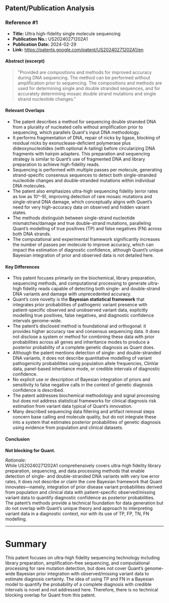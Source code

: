 ## Patent/Publication Analysis

### Reference #1

- **Title:** Ultra high-fidelity single molecule sequencing  
- **Publication No.:** US20240271202A1  
- **Publication Date:** 2024-02-29  
- **Link:** https://patents.google.com/patent/US20240271202A1/en

#### Abstract (excerpt)

> "Provided are compositions and methods for improved accuracy during DNA sequencing. The method can be performed without amplification prior to sequencing. The compositions and methods are used for determining single and double stranded sequences, and for accurately determining mosaic double strand mutations and single strand nucleotide changes."

#### Relevant Overlaps

- The patent describes a method for sequencing double stranded DNA from a plurality of nucleated cells without amplification prior to sequencing, which parallels Quant's input DNA methodology.
- It performs fragmentation of DNA, repair of nicks by ligase, blocking of residual nicks by exonuclease-deficient polymerase plus dideoxynucleotides (with optional A-tailing) before circularizing DNA fragments with hairpin adapters. This preparation and sequencing strategy is similar to Quant’s use of fragmented DNA and library preparation to achieve high-fidelity reads.
- Sequencing is performed with multiple passes per molecule, generating strand-specific consensus sequences to detect both single-stranded nucleotide changes and double-stranded mutations within individual DNA molecules.
- The patent also emphasizes ultra-high sequencing fidelity (error rates as low as 10^-9), improving detection of rare mosaic mutations and single-strand DNA damage, which conceptually aligns with Quant’s need for very high-accuracy data on observed and hidden variant states.
- The methods distinguish between single-strand nucleotide mismatches/damage and true double-strand mutations, paralleling Quant’s modelling of true positives (TP) and false negatives (FN) across both DNA strands.
- The computational and experimental framework significantly increases the number of passes per molecule to improve accuracy, which can impact the estimation of diagnostic confidence, although Quant’s unique Bayesian integration of prior and observed data is not detailed here.

#### Key Differences

- This patent focuses primarily on the biochemical, library preparation, sequencing methods, and computational processing to generate ultra-high fidelity reads capable of detecting both single- and double-strand DNA variants and damage with unprecedented accuracy.
- Quant’s core novelty is the **Bayesian statistical framework** that integrates prior probabilities of pathogenic variant presence with patient-specific observed and unobserved variant data, explicitly modelling true positives, false negatives, and diagnostic confidence intervals genome-wide.
- The patent’s disclosed method is foundational and orthogonal: it provides higher accuracy raw and consensus sequencing data. It does not disclose a system or method for combining these data with prior probabilities across all genes and inheritance modes to produce a posterior probability of a complete genetic diagnosis as Quant does.
- Although the patent mentions detection of single- and double-stranded DNA variants, it does not describe quantitative modelling of variant pathogenicity probabilities using population allele frequencies, ClinVar data, panel-based inheritance mode, or credible intervals of diagnostic confidence.
- No explicit use or description of Bayesian integration of priors and sensitivity to false negative calls in the context of genetic diagnosis confidence is described.
- The patent addresses biochemical methodology and signal processing but does not address statistical frameworks for clinical diagnosis risk estimation from variant data typical of Quant’s innovation.
- Many described sequencing data filtering and artifact removal steps concern base calling and molecule quality, but do not integrate these into a system that estimates posterior probabilities of genetic diagnosis using evidence from population and clinical datasets.

#### Conclusion

**Not blocking for Quant.**

*Rationale:*  
While US20240271202A1 comprehensively covers ultra-high fidelity library preparation, sequencing, and data processing methods that enable detection of single- and double-stranded DNA variants with very low error rates, it does not describe or claim the core Bayesian framework that Quant innovates—namely, integration of prior disease variant probabilities derived from population and clinical data with patient-specific observed/missing variant data to quantify diagnostic confidence as posterior probabilities. The patent’s methods provide a technical foundation for data generation but do not overlap with Quant’s unique theory and approach to interpreting variant data in a diagnostic context, nor with its use of TP, FP, TN, FN modelling.

---

# Summary

This patent focuses on ultra-high fidelity sequencing technology including library preparation, amplification-free sequencing, and computational processing for rare mutation detection, but does not cover Quant’s genome-wide Bayesian prior integration with observed/missing variant data to estimate diagnosis certainty. The idea of using TP and FN in a Bayesian model to quantify the probability of a complete diagnosis with credible intervals is novel and not addressed here. Therefore, there is no technical blocking overlap for Quant from this patent.
